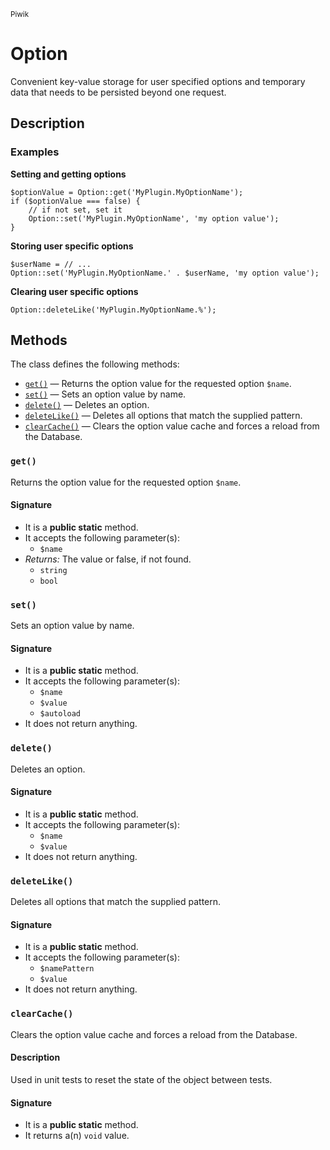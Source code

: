 <small>Piwik</small>

Option
======

Convenient key-value storage for user specified options and temporary data that needs to be persisted beyond one request.

Description
-----------

### Examples

**Setting and getting options**

    $optionValue = Option::get('MyPlugin.MyOptionName');
    if ($optionValue === false) {
        // if not set, set it
        Option::set('MyPlugin.MyOptionName', 'my option value');
    }

**Storing user specific options**

    $userName = // ...
    Option::set('MyPlugin.MyOptionName.' . $userName, 'my option value');

**Clearing user specific options**

    Option::deleteLike('MyPlugin.MyOptionName.%');


Methods
-------

The class defines the following methods:

- [`get()`](#get) &mdash; Returns the option value for the requested option `$name`.
- [`set()`](#set) &mdash; Sets an option value by name.
- [`delete()`](#delete) &mdash; Deletes an option.
- [`deleteLike()`](#deleteLike) &mdash; Deletes all options that match the supplied pattern.
- [`clearCache()`](#clearCache) &mdash; Clears the option value cache and forces a reload from the Database.

### `get()` <a name="get"></a>

Returns the option value for the requested option `$name`.

#### Signature

- It is a **public static** method.
- It accepts the following parameter(s):
    - `$name`
- _Returns:_ The value or false, if not found.
    - `string`
    - `bool`

### `set()` <a name="set"></a>

Sets an option value by name.

#### Signature

- It is a **public static** method.
- It accepts the following parameter(s):
    - `$name`
    - `$value`
    - `$autoload`
- It does not return anything.

### `delete()` <a name="delete"></a>

Deletes an option.

#### Signature

- It is a **public static** method.
- It accepts the following parameter(s):
    - `$name`
    - `$value`
- It does not return anything.

### `deleteLike()` <a name="deleteLike"></a>

Deletes all options that match the supplied pattern.

#### Signature

- It is a **public static** method.
- It accepts the following parameter(s):
    - `$namePattern`
    - `$value`
- It does not return anything.

### `clearCache()` <a name="clearCache"></a>

Clears the option value cache and forces a reload from the Database.

#### Description

Used in unit tests to reset the state of the object between tests.

#### Signature

- It is a **public static** method.
- It returns a(n) `void` value.

